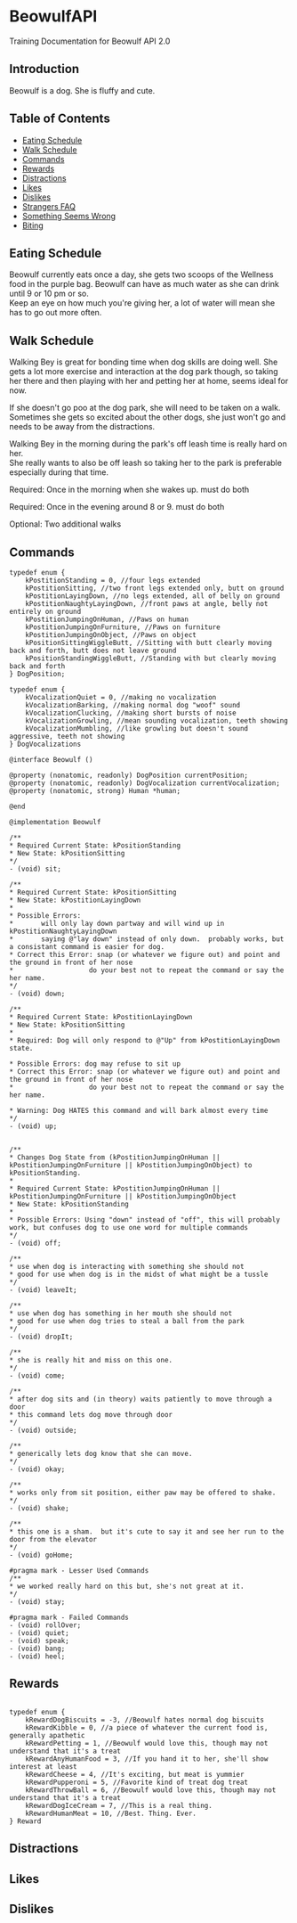 BeowulfAPI
==========

Training Documentation for Beowulf API 2.0

## Introduction

Beowulf is a dog.  She is fluffy and cute.

## Table of Contents
* [Eating Schedule](#eating-schedule)
* [Walk Schedule](#walk-schedule)
* [Commands](#commands)
* [Rewards](#rewards)
* [Distractions](#distractions)
* [Likes](#likes)
* [Dislikes](#dislikes)
* [Strangers FAQ](#stranger-faq)
* [Something Seems Wrong](#something-seems-wrong)
* [Biting](#biting)

## Eating Schedule

Beowulf currently eats once a day, she gets two scoops of the Wellness food in the purple bag.
Beowulf can have as much water as she can drink until 9 or 10 pm or so.  
		Keep an eye on how much you're giving her, a lot of water will mean 
		she has to go out more often.

## Walk Schedule

Walking Bey is great for bonding time when dog skills are doing well.
She gets a lot more exercise and interaction at the dog park though,
so taking her there and then playing with her and petting her at home, seems ideal for now.

If she doesn't go poo at the dog park, she will need to be taken on a walk.  Sometimes she 
gets so excited about the other dogs, she just won't go and needs to be away from the distractions.

Walking Bey in the morning during the park's off leash time is really hard on her.  
She really wants to also be off leash so taking her to the park is preferable especially
during that time.

Required: Once in the morning when she wakes up. must do both

Required: Once in the evening around 8 or 9. must do both

Optional: Two additional walks

## Commands


```objc
typedef enum {
    kPostitionStanding = 0, //four legs extended
    kPostitionSitting, //two front legs extended only, butt on ground
    kPostitionLayingDown, //no legs extended, all of belly on ground
    kPostitionNaughtyLayingDown, //front paws at angle, belly not entirely on ground
    kPostitionJumpingOnHuman, //Paws on human
    kPostitionJumpingOnFurniture, //Paws on furniture
    kPostitionJumpingOnObject, //Paws on object
    kPositionSittingWiggleButt, //Sitting with butt clearly moving back and forth, butt does not leave ground
    kPositionStandingWiggleButt, //Standing with but clearly moving back and forth
} DogPosition;

typedef enum {
    kVocalizationQuiet = 0, //making no vocalization
    kVocalizationBarking, //making normal dog "woof" sound
    kVocalizationClucking, //making short bursts of noise 
    kVocalizationGrowling, //mean sounding vocalization, teeth showing
    kVocalizationMumbling, //like growling but doesn't sound aggressive, teeth not showing
} DogVocalizations

@interface Beowulf ()

@property (nonatomic, readonly) DogPosition currentPosition;
@property (nonatomic, readonly) DogVocalization currentVocalization;
@property (nonatomic, strong) Human *human;

@end

@implementation Beowulf

/**
* Required Current State: kPositionStanding
* New State: kPositionSitting
*/
- (void) sit;

/**
* Required Current State: kPositionSitting
* New State: kPostitionLayingDown
*
* Possible Errors: 
* 		will only lay down partway and will wind up in kPostitionNaughtyLayingDown
*		saying @"lay down" instead of only down.  probably works, but a consistant command is easier for dog.
* Correct this Error: snap (or whatever we figure out) and point and the ground in front of her nose
* 					do your best not to repeat the command or say the her name.
*/
- (void) down;

/**
* Required Current State: kPostitionLayingDown
* New State: kPositionSitting
*
* Required: Dog will only respond to @"Up" from kPostitionLayingDown state.

* Possible Errors: dog may refuse to sit up
* Correct this Error: snap (or whatever we figure out) and point and the ground in front of her nose
* 					do your best not to repeat the command or say the her name.

* Warning: Dog HATES this command and will bark almost every time
*/
- (void) up;


/**
* Changes Dog State from (kPostitionJumpingOnHuman || kPostitionJumpingOnFurniture || kPostitionJumpingOnObject) to kPositionStanding.
* 
* Required Current State: kPostitionJumpingOnHuman || kPostitionJumpingOnFurniture || kPostitionJumpingOnObject
* New State: kPositionStanding
* 
* Possible Errors: Using "down" instead of "off", this will probably work, but confuses dog to use one word for multiple commands
*/
- (void) off;

/**
* use when dog is interacting with something she should not
* good for use when dog is in the midst of what might be a tussle
*/
- (void) leaveIt;

/**
* use when dog has something in her mouth she should not
* good for use when dog tries to steal a ball from the park
*/
- (void) dropIt;

/**
* she is really hit and miss on this one.
*/
- (void) come;

/**
* after dog sits and (in theory) waits patiently to move through a door
* this command lets dog move through door
*/
- (void) outside;

/**
* generically lets dog know that she can move.
*/
- (void) okay;

/**
* works only from sit position, either paw may be offered to shake.
*/
- (void) shake;

/**
* this one is a sham.  but it's cute to say it and see her run to the door from the elevator
*/
- (void) goHome;

#pragma mark - Lesser Used Commands
/**
* we worked really hard on this but, she's not great at it.
*/
- (void) stay;

#pragma mark - Failed Commands
- (void) rollOver;
- (void) quiet;
- (void) speak;
- (void) bang;
- (void) heel;

```

## Rewards
```objc

typedef enum {
	kRewardDogBiscuits = -3, //Beowulf hates normal dog biscuits
    kRewardKibble = 0, //a piece of whatever the current food is, generally apathetic
    kRewardPetting = 1, //Beowulf would love this, though may not understand that it's a treat
    kRewardAnyHumanFood = 3, //If you hand it to her, she'll show interest at least
    kRewardCheese = 4, //It's exciting, but meat is yummier
    kRewardPupperoni = 5, //Favorite kind of treat dog treat
    kRewardThrowBall = 6, //Beowulf would love this, though may not understand that it's a treat
    kRewardDogIceCream = 7, //This is a real thing.
    kRewardHumanMeat = 10, //Best. Thing. Ever.
} Reward

```


## Distractions



## Likes



## Dislikes


